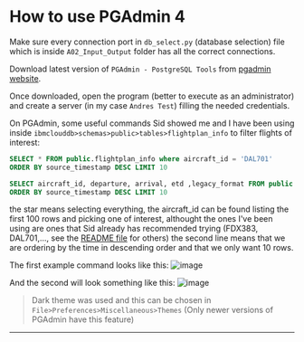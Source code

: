 # How to use PGAdmin 4 

Make sure every connection port in `db_select.py` (database selection) file which is inside `A02_Input_Output` folder has all the correct connections.

Download latest version of `PGAdmin - PostgreSQL Tools` from [pgadmin website](https://www.pgadmin.org/).

Once downloaded, open the program (better to execute as an administrator) and create a server (in my case `Andres Test`) filling the needed credentials.

On PGAdmin, some useful commands Sid showed me and I have been using inside `ibmclouddb>schemas>public>tables>flightplan_info` to filter flights of interest:

```SQL
SELECT * FROM public.flightplan_info where aircraft_id = 'DAL701'
ORDER BY source_timestamp DESC LIMIT 10

SELECT aircraft_id, departure, arrival, etd ,legacy_format FROM public.flightplan_info where aircraft_id = 'DAL701'
ORDER BY source_timestamp DESC LIMIT 10
```
the star means selecting everything, the aircraft_id can be found listing the first 100 rows and picking one of interest, althought the ones I've been using are ones that Sid already has recommended trying (FDX383, DAL701,..., see the [README file](./README.md) for others)
the second line means that we are ordering by the time in descending order and that we only want 10 rows.

The first example command looks like this:
![image](https://github.com/user-attachments/assets/7d6c0e61-6a01-4678-822b-71be8eb79e24)

And the second will look something like this:
![image](https://github.com/user-attachments/assets/5c05882d-2bad-40b4-8bc6-271484fbcfe3)

> Dark theme was used and this can be chosen in `File>Preferences>Miscellaneous>Themes` (Only newer versions of PGAdmin have this feature)

---
